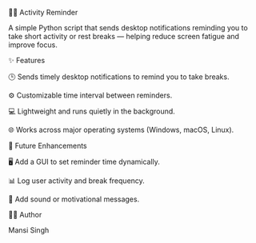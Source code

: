 🧘‍♀️ Activity Reminder

A simple Python script that sends desktop notifications reminding you to take short activity or rest breaks — helping reduce screen fatigue and improve focus.


✨ Features

🕒 Sends timely desktop notifications to remind you to take breaks.

⚙️ Customizable time interval between reminders.

💻 Lightweight and runs quietly in the background.

🌐 Works across major operating systems (Windows, macOS, Linux).


🚀 Future Enhancements

🖥️ Add a GUI to set reminder time dynamically.

📊 Log user activity and break frequency.

🔔 Add sound or motivational messages.


👩‍💻 Author

Mansi Singh



